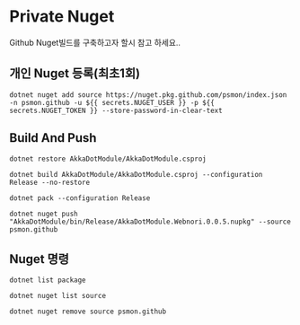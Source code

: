 ﻿

# Private Nuget

Github Nuget빌드를 구축하고자 할시 참고 하세요..

## 개인 Nuget 등록(최초1회)

    dotnet nuget add source https://nuget.pkg.github.com/psmon/index.json -n psmon.github -u ${{ secrets.NUGET_USER }} -p ${{ secrets.NUGET_TOKEN }} --store-password-in-clear-text


## Build And Push

    dotnet restore AkkaDotModule/AkkaDotModule.csproj

    dotnet build AkkaDotModule/AkkaDotModule.csproj --configuration Release --no-restore

    dotnet pack --configuration Release

    dotnet nuget push "AkkaDotModule/bin/Release/AkkaDotModule.Webnori.0.0.5.nupkg" --source psmon.github
    


## Nuget 명령

    dotnet list package

    dotnet nuget list source

    dotnet nuget remove source psmon.github